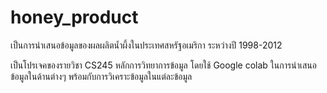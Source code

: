 # honey_product
เป็นการนำเสนอข้อมูลของผลผลิตน้ำผึ้งในประเทศสหรัฐอเมริกา ระหว่างปี 1998-2012

เป็นโปรเจคของรายวิชา CS245 หลักการวิทยาการข้อมูล โดยใช้ Google colab ในการนำเสนอข้อมูลในด้านต่างๆ พร้อมกับการวิเคราะข้อมูลในแต่ละข้อมูล
